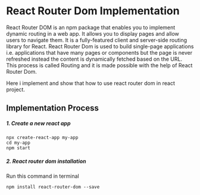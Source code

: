 # React Router Dom Implementation

React Router DOM is an npm package that enables you to implement dynamic routing in a web app. It allows you to display pages and allow users to navigate them. It is a fully-featured client and server-side routing library for React. React Router Dom is used to build single-page applications i.e. applications that have many pages or components but the page is never refreshed instead the content is dynamically fetched based on the URL. This process is called Routing and it is made possible with the help of React Router Dom.

Here i implement and show that how to use react router dom in react project.


## Implementation Process

##### 1. Create a new react app
```
npx create-react-app my-app
cd my-app
npm start
```

##### 2. React router dom installation
Run this command in terminal
```
npm install react-router-dom --save
```